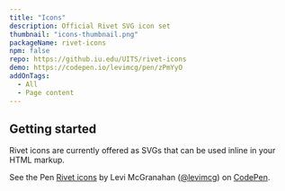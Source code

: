 ```yaml
---
title: "Icons"
description: Official Rivet SVG icon set
thumbnail: "icons-thumbnail.png"
packageName: rivet-icons
npm: false
repo: https://github.iu.edu/UITS/rivet-icons
demo: https://codepen.io/levimcg/pen/zPmYyO
addOnTags:
  - All
  - Page content
---
```

## Getting started
Rivet icons are currently offered as SVGs that can be used inline in your HTML markup.

<p data-height="265" data-theme-id="light" data-slug-hash="zPmYyO" data-default-tab="result" data-user="levimcg" data-embed-version="2" data-pen-title="Rivet icons" class="codepen">See the Pen <a href="https://codepen.io/levimcg/pen/zPmYyO/">Rivet icons</a> by Levi McGranahan (<a href="https://codepen.io/levimcg">@levimcg</a>) on <a href="https://codepen.io">CodePen</a>.</p>
<script async src="https://static.codepen.io/assets/embed/ei.js"></script>